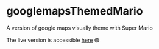 # googlemapsThemedMario
A version of google maps visually theme with Super Mario


The live version is accessible [here](https://migben.github.io/googlemapsThemedMario/) 🟢
